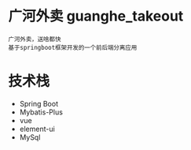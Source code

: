 # 广河外卖 guanghe_takeout
    广河外卖，送啥都快
    基于springboot框架开发的一个前后端分离应用
# 技术栈
  - Spring Boot
  - Mybatis-Plus
  - vue
  - element-ui
  - MySql
